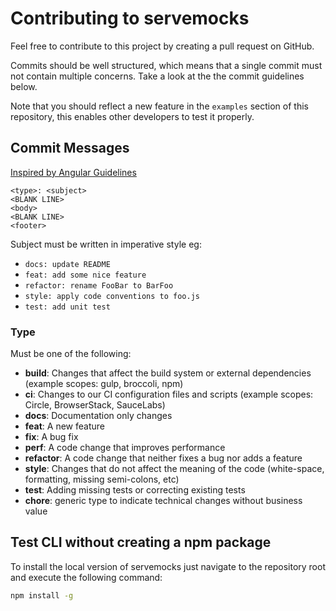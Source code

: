 # Contributing to servemocks

Feel free to contribute to this project by creating a pull request on GitHub.

Commits should be well structured, which means that a single commit must not contain multiple concerns. Take a look at the the commit guidelines below.

Note that you should reflect a new feature in the `examples` section of this repository, this enables other developers to test it properly.

## Commit Messages

[Inspired by Angular Guidelines](https://github.com/angular/angular/blob/master/CONTRIBUTING.md)

```plain
<type>: <subject>
<BLANK LINE>
<body>
<BLANK LINE>
<footer>
```

Subject must be written in imperative style eg:

* `docs: update README`
* `feat: add some nice feature`
* `refactor: rename FooBar to BarFoo`
* `style: apply code conventions to foo.js`
* `test: add unit test`

### Type

Must be one of the following:

* **build**: Changes that affect the build system or external dependencies (example scopes: gulp, broccoli, npm)
* **ci**: Changes to our CI configuration files and scripts (example scopes: Circle, BrowserStack, SauceLabs)
* **docs**: Documentation only changes
* **feat**: A new feature
* **fix**: A bug fix
* **perf**: A code change that improves performance
* **refactor**: A code change that neither fixes a bug nor adds a feature
* **style**: Changes that do not affect the meaning of the code (white-space, formatting, missing semi-colons, etc)
* **test**: Adding missing tests or correcting existing tests
* **chore**: generic type to indicate technical changes without business value

## Test CLI without creating a npm package

To install the local version of servemocks just navigate to the repository root and execute the following command:

```bash
npm install -g
```
